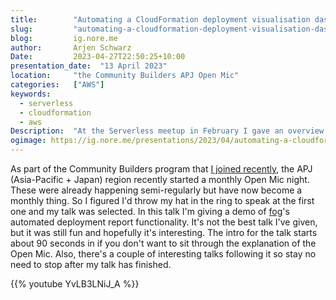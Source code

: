 ```yaml
---
title:        "Automating a CloudFormation deployment visualisation dashboard"
slug:         "automating-a-cloudformation-deployment-visualisation-dashboard"
blog:         ig.nore.me
author:       Arjen Schwarz
Date:         2023-04-27T22:50:25+10:00
presentation_date:  "13 April 2023"
location:     "the Community Builders APJ Open Mic"
categories:   ["AWS"]
keywords:
  - serverless
  - cloudformation
  - aws
Description:  "At the Serverless meetup in February I gave an overview of what was announced at re:Invent (and in the pre:Invent period). I tried to keep it entertaining instead of a simple rundown, so have a look and hopefully you'll see something interesting."
ogimage: https://ig.nore.me/presentations/2023/04/automating-a-cloudformation-deployment-visualisation-dashboard/screenshot.png
---
```


As part of the Community Builders program that [I joined recently](/2023/02/aws-community-builder/), the APJ (Asia-Pacific + Japan) region recently started a monthly Open Mic night. These were already happening semi-regularly but have now become a monthly thing. So I figured I'd throw my hat in the ring to speak at the first one and my talk was selected. In this talk I'm giving a demo of [fog](https://github.com/ArjenSchwarz/fog)'s automated deployment report functionality. It's not the best talk I've given, but it was still fun and hopefully it's interesting. The intro for the talk starts about 90 seconds in if you don't want to sit through the explanation of the Open Mic. Also, there's a couple of interesting talks following it so stay no need to stop after my talk has finished.

{{% youtube YvLB3LNiJ_A %}}

